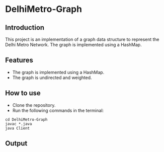 # DelhiMetro-Graph

## Introduction
This project is an implementation of a graph data structure to represent the Delhi Metro Network. The graph is implemented using a HashMap.

## Features
- The graph is implemented using a HashMap.
- The graph is undirected and weighted.

## How to use
- Clone the repository.
- Run the following commands in the terminal:
```
cd DelhiMetro-Graph
javac *.java
java Client
```

## Output
